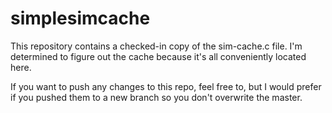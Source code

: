 # simplesimcache

This repository contains a checked-in copy of the sim-cache.c file.  I'm determined to figure out the cache because it's all conveniently located here.

If you want to push any changes to this repo, feel free to, but I would prefer if you pushed them to a new branch so you don't overwrite the master.
